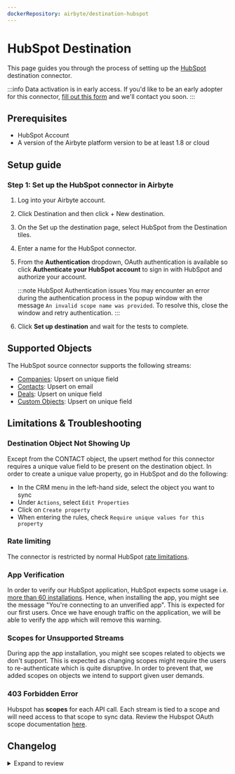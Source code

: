 ```yaml
---
dockerRepository: airbyte/destination-hubspot
---
```

# HubSpot Destination

This page guides you through the process of setting up the [HubSpot](https://www.hubspot.com/) destination connector.

:::info
Data activation is in early access. If you'd like to be an early adopter for this connector, [fill out this form](https://form.typeform.com/to/tupSnN3D) and we'll contact you soon.
:::

## Prerequisites

- HubSpot Account
- A version of the Airbyte platform version to be at least 1.8 or cloud

## Setup guide

### Step 1: Set up the HubSpot connector in Airbyte

1. Log into your Airbyte account.
2. Click Destination and then click + New destination.
3. On the Set up the destination page, select HubSpot from the Destination tiles.
4. Enter a name for the HubSpot connector.
5. From the **Authentication** dropdown, OAuth authentication is available so click **Authenticate your HubSpot account** to sign in with HubSpot and authorize your account.
   
   :::note HubSpot Authentication issues
   You may encounter an error during the authentication process in the popup window with the message `An invalid scope name was provided`. To resolve this, close the window and retry authentication.
   :::

6. Click **Set up destination** and wait for the tests to complete.

## Supported Objects

The HubSpot source connector supports the following streams:

- [Companies](https://developers.hubspot.com/docs/api/crm/companies): Upsert on unique field
- [Contacts](https://developers.hubspot.com/docs/methods/contacts): Upsert on email
- [Deals](https://developers.hubspot.com/docs/api/crm/deals): Upsert on unique field
- [Custom Objects](https://developers.hubspot.com/docs/guides/api/crm/objects/custom-objects): Upsert on unique field

## Limitations & Troubleshooting

### Destination Object Not Showing Up

Except from the CONTACT object, the upsert method for this connector requires a unique value field to be present on the destination object. In order to create a unique value property, go in HubSpot and do the following:
* In the CRM menu in the left-hand side, select the object you want to sync
* Under `Actions`, select `Edit Properties`
* Click on `Create property`
* When entering the rules, check `Require unique values for this property`

### Rate limiting

The connector is restricted by normal HubSpot [rate limitations](https://developers.hubspot.com/docs/guides/apps/api-usage/usage-details#public-apps).

### App Verification

In order to verify our HubSpot application, HubSpot expects some usage i.e. [more than 60 installations](https://developers.hubspot.com/docs/guides/apps/marketplace/certification-requirements#value). Hence, when installing the app, you might see the message "You're connecting to an unverified app". This is expected for our first users. Once we have enough traffic on the application, we will be able to verify the app which will remove this warning.

### Scopes for Unsupported Streams

During app the app installation, you might see scopes related to objects we don't support. This is expected as changing scopes might require the users to re-authenticate which is quite disruptive. In order to prevent that, we added scopes on objects we intend to support given user demands.

### 403 Forbidden Error

Hubspot has **scopes** for each API call. Each stream is tied to a scope and will need access to that scope to sync data. Review the Hubspot OAuth scope documentation [here](https://developers.hubspot.com/docs/api/working-with-oauth#scopes).

## Changelog

<details>
  <summary>Expand to review</summary>

| Version | Date       | Pull Request                                                    | Subject                    |
|:--------|:-----------|:----------------------------------------------------------------|:---------------------------|
| 0.0.4   | 2025-08-01 | [64144](https://github.com/airbytehq/airbyte/pull/64144)        | OSS release                |
| 0.0.3   | 2025-07-18 | [205](https://github.com/airbytehq/airbyte-enterprise/pull/205) | Forcing new release        |
| 0.0.2   | 2025-07-18 | [204](https://github.com/airbytehq/airbyte-enterprise/pull/204) | Fixing auth                |
| 0.0.1   | 2025-07-18 | [201](https://github.com/airbytehq/airbyte-enterprise/pull/201) | First iteration internally |

</details>
